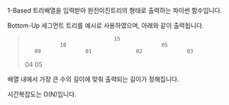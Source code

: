 1-Based 트리배열을 입력받아 완전이진트리의 형태로 출력하는 파이썬 함수입니다.

Bottom-Up 세그먼트 트리를 예시로 사용하였으며, 아래와 같이 출력됩니다.


>                                 15
>                10                              05
>        09              01              02              03
>    04      05


배열 내에서 가장 큰 수의 길이에 맞춰 출력되는 길이가 정해집니다.

시간복잡도는 O(N)입니다.
